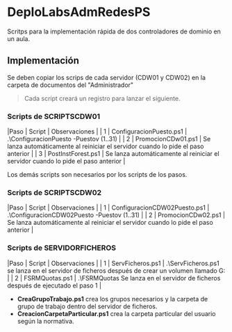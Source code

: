 # DeploLabsAdmRedesPS
Scritps para la implementación rápida de dos controladores de dominio en un aula. 
## Implementación
Se deben copiar los scrips de cada servidor (CDW01 y CDW02) en la carpeta de documentos del "Administrador"
> Cada script creará un registro para lanzar el siguiente.

### Scripts de SCRIPTSCDW01
|Paso | Script | Observaciones |
| 1 | ConfiguracionPuesto.ps1 | .\ConfiguracionPuesto -Puestov (1..31) |
| 2 | PromocionCDw01.ps1 | Se lanza automáticamente al reiniciar el servidor cuando lo pide el paso anterior | 
| 3 | PostInstForest.ps1 | Se lanza automáticamente al reiniciar el servidor cuando lo pide el paso anterior |

Los demás scripts son necesarios por los scripts de los pasos.

### Scripts de SCRIPTSCDW02
|Paso | Script | Observaciones |
| 1 | ConfiguracionCDW02Puesto.ps1 | .\ConfiguracionCDW02Puesto -Puestov (1..31) |
| 2 | PromocionCDw02.ps1 | Se lanza automáticamente al reiniciar el servidor cuando lo pide el paso anterior | 

### Scripts de SERVIDORFICHEROS
|Paso | Script | Observaciones |
| 1 | ServFicheros.ps1 | .\ServFicheros.ps1 se lanza en el servidor de ficheros después de crear un volumen llamado G: |
| 2 | FSRMQuotas.ps1 | .\FSRMQuotas Se lanza en el servidor de ficheros después de ejecutado el paso 1 | 

- **CreaGrupoTrabajo.ps1** crea los grupos necesarios y la carpeta de grupo de trabajo dentro del servidor de ficheros.
- **CreacionCarpetaParticular.ps1** crea la carpeta particular del usuario según la normativa.
